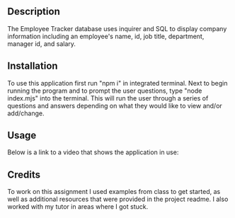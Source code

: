 ## Description
The Employee Tracker database uses inquirer and SQL to display company information including an employee's name, id, job title, department, manager id, and salary. 

## Installation
To use this application first run "npm i" in integrated terminal. Next to begin running the program and to prompt the user questions, type "node index.mjs" into the terminal. This will run the user through a series of questions and answers depending on what they would like to view and/or add/change.

## Usage
Below is a link to a video that shows the application in use:


## Credits
To work on this assignment I used examples from class to get started, as well as additional resources that were provided in the project readme. I also worked with my tutor in areas where I got stuck.
